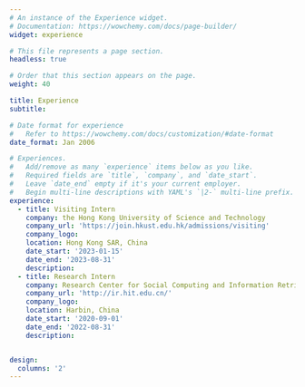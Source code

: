 ```yaml
---
# An instance of the Experience widget.
# Documentation: https://wowchemy.com/docs/page-builder/
widget: experience

# This file represents a page section.
headless: true

# Order that this section appears on the page.
weight: 40

title: Experience
subtitle:

# Date format for experience
#   Refer to https://wowchemy.com/docs/customization/#date-format
date_format: Jan 2006

# Experiences.
#   Add/remove as many `experience` items below as you like.
#   Required fields are `title`, `company`, and `date_start`.
#   Leave `date_end` empty if it's your current employer.
#   Begin multi-line descriptions with YAML's `|2-` multi-line prefix.
experience:
  - title: Visiting Intern
    company: the Hong Kong University of Science and Technology
    company_url: 'https://join.hkust.edu.hk/admissions/visiting'
    company_logo: 
    location: Hong Kong SAR, China
    date_start: '2023-01-15'
    date_end: '2023-08-31'
    description: 
  - title: Research Intern
    company: Research Center for Social Computing and Information Retrieval (SCIR)
    company_url: 'http://ir.hit.edu.cn/'
    company_logo: 
    location: Harbin, China
    date_start: '2020-09-01'
    date_end: '2022-08-31'
    description: 


design:
  columns: '2'
---
```

